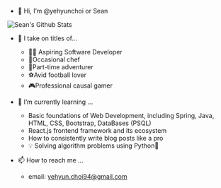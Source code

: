 - 👋 Hi, I’m @yehyunchoi or Sean

![Sean's Github Stats](https://github-readme-stats.vercel.app/api?username=yehyunchoi&show_icons=true&theme=tokyonight)


- 👀 I take on titles of...
  - 🧑‍💻 Aspiring Software Developer
  - 🍳Occasional chef
  - 🎒Part-time adventurer
  - ⚽Avid football lover
  - 🎮Professional causal gamer

- 🌱 I’m currently learning ...
  - Basic foundations of Web Development, including Spring, Java, HTML, CSS, Bootstrap, DataBases (PSQL)
  - React.js frontend framework and its ecosystem
  - How to consistently write blog posts like a pro
  - 💡 Solving algorithm problems using Python🐍
  
- 📫 How to reach me ...
  - email: yehyun.choi94@gmail.com
